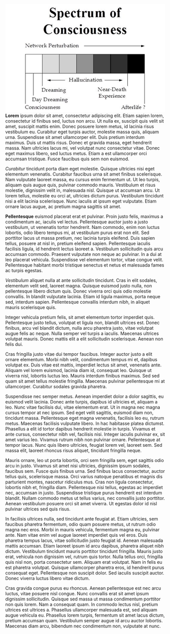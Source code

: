 ![](spectrumofconsciousness.jpg)
**Lorem** ipsum dolor sit amet, consectetur adipiscing elit. Etiam sapien lorem, consectetur id finibus sed, luctus non arcu. Ut nulla ex, suscipit quis velit sit amet, suscipit mattis enim. Donec posuere lorem metus, id lacinia risus vestibulum eu. Curabitur eget turpis auctor, molestie massa quis, aliquam urna. Suspendisse sit amet ullamcorper elit. Duis pretium interdum maximus. Duis ut mattis risus. Donec et gravida massa, eget hendrerit massa. Nam ultricies lacus mi, vel volutpat nunc consectetur vitae. Donec eget maximus libero, sed luctus metus. Etiam a est ullamcorper orci accumsan tristique. Fusce faucibus quis sem non euismod.

*Curabitur* tincidunt porta diam eget molestie. Quisque ultricies nisi eget elementum venenatis. Curabitur faucibus urna sit amet finibus scelerisque. Nam vulputate laoreet massa, eu cursus enim fermentum ut. Ut leo turpis, aliquam quis augue quis, pulvinar commodo mauris. Vestibulum et risus molestie, dignissim velit in, malesuada nisl. Quisque ut accumsan arcu. Ut lorem tellus, molestie eu orci at, ultricies dictum purus. Vestibulum tincidunt nisi a elit lacinia scelerisque. Nunc iaculis at ipsum eget vulputate. Etiam ornare lacus augue, ac pretium magna sagittis sit amet.

__Pellentesque__ euismod placerat erat et pulvinar. Proin justo felis, maximus a condimentum ac, iaculis vel lectus. Pellentesque auctor justo a justo vestibulum, ut venenatis tortor hendrerit. Nam commodo, enim non luctus lobortis, odio libero tempus mi, at vestibulum purus erat non elit. Sed porttitor lacus ut massa pretium, nec lacinia turpis eleifend. Duis sapien tellus, posuere at nisl in, pretium eleifend sapien. Pellentesque iaculis facilisis ligula, id hendrerit lectus laoreet a. Vestibulum sollicitudin quis arcu accumsan commodo. Praesent vulputate non neque ac pulvinar. In a dui at leo placerat vehicula. Suspendisse vel elementum tortor, vitae congue velit. Pellentesque habitant morbi tristique senectus et netus et malesuada fames ac turpis egestas.

_Vestibulum_ aliquet nulla at ante sollicitudin tincidunt. Cras in elit sodales, elementum velit sed, laoreet magna. Quisque euismod justo nulla, non pellentesque libero dictum quis. Donec viverra orci quis odio molestie convallis. In blandit vulputate lacinia. Etiam id ligula maximus, porta neque sed, interdum sapien. Pellentesque convallis interdum nibh, in aliquet mauris scelerisque quis.

Integer vehicula pretium felis, sit amet elementum tortor imperdiet quis. Pellentesque justo tellus, volutpat et ligula non, blandit ultrices est. Donec finibus, arcu vel blandit dictum, nulla arcu pharetra justo, vitae volutpat augue felis ac neque. Nulla semper vel turpis a iaculis. Maecenas ultrices volutpat mauris. Donec mattis elit a elit sollicitudin scelerisque. Aenean non felis dui.

Cras fringilla justo vitae dui tempor faucibus. Integer auctor justo a elit ornare elementum. Morbi nibh velit, condimentum tempus mi et, dapibus volutpat ex. Duis vitae est mattis, imperdiet lectus sit amet, venenatis ante. Aliquam vel lorem euismod, lacinia diam id, consequat leo. Quisque ut viverra nisl, lobortis luctus leo. Mauris interdum finibus maximus. Sed sed quam sit amet tellus molestie fringilla. Maecenas pulvinar pellentesque mi at ullamcorper. Curabitur sodales gravida pharetra.

Suspendisse nec semper metus. Aenean imperdiet dolor a dolor sagittis, eu euismod velit lacinia. Donec ante turpis, dapibus id ultricies et, aliquam a leo. Nunc vitae facilisis dui, vitae elementum erat. Ut in magna nec magna cursus tempor at nec ipsum. Sed eget velit sagittis, euismod diam non, tincidunt massa. Pellentesque eget magna venenatis, facilisis leo eu, rutrum metus. Maecenas facilisis vulputate libero. In hac habitasse platea dictumst. Phasellus a elit id tortor dapibus hendrerit molestie in turpis. Vivamus et ante cursus, consectetur nibh vel, facilisis nisi. Integer iaculis pulvinar ex, sit amet varius leo. Vivamus rutrum nibh non pulvinar ornare. Pellentesque at tempor lacus. Nunc quis libero ultricies, feugiat lorem vel, laoreet sem. Sed massa elit, laoreet rhoncus risus aliquet, tincidunt fringilla neque.

Mauris ornare, leo ut porta lobortis, orci sem fringilla sem, eget sagittis odio arcu in justo. Vivamus sit amet nisi ultricies, dignissim ipsum sodales, faucibus sem. Fusce quis finibus urna. Sed finibus lacus consectetur, auctor tellus quis, scelerisque massa. Orci varius natoque penatibus et magnis dis parturient montes, nascetur ridiculus mus. Cras non ligula consectetur, lobortis nibh et, fringilla diam. Pellentesque nisi tellus, egestas ac imperdiet nec, accumsan in justo. Suspendisse tristique purus hendrerit est interdum blandit. Nullam commodo metus ut tellus varius, nec convallis justo porttitor. Aenean vestibulum posuere orci sit amet viverra. Ut egestas dolor id nisl pulvinar ultrices sed quis risus.

In facilisis ultrices nulla, sed tincidunt ante feugiat at. Etiam ultricies, sem faucibus pharetra fermentum, odio quam posuere metus, ut rutrum odio magna nec eros. Morbi in mauris vehicula, fermentum magna eu, pulvinar ante. Nam vitae enim vel augue laoreet imperdiet quis vel eros. Duis pharetra tempus lacus, vitae sollicitudin justo feugiat id. Aenean malesuada mattis accumsan. Etiam laoreet ipsum id arcu dapibus, pharetra aliquet nibh dictum. Vestibulum tincidunt mauris porttitor tincidunt fringilla. Mauris justo erat, vehicula non dignissim vel, rutrum quis tortor. Nulla tellus orci, fringilla quis nisl non, porta consectetur sem. Aliquam erat volutpat. Nam in felis eu est pharetra volutpat. Quisque ullamcorper pharetra eros, id hendrerit purus consequat eget. Pellentesque non suscipit dolor. Sed iaculis suscipit auctor. Donec viverra luctus libero vitae dictum.

Cras gravida congue purus eu rhoncus. Aenean pellentesque est nec arcu luctus, vitae posuere nisl congue. Nunc convallis erat sit amet ipsum dignissim sollicitudin. Quisque sed massa ut massa condimentum porttitor non quis lorem. Nam a consequat quam. In commodo lectus nisl, pretium ultrices est ultrices a. Phasellus ullamcorper malesuada est, sed aliquam augue vehicula eu. Phasellus lorem turpis, fermentum sit amet lacus dictum, pretium accumsan quam. Vestibulum semper augue id arcu auctor lobortis. Maecenas diam arcu, bibendum nec condimentum non, vulputate at nunc.